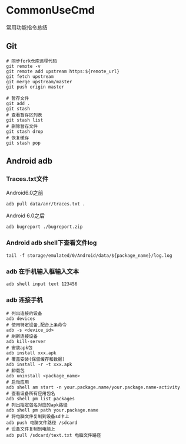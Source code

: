 # CommonUseCmd
常用功能指令总结



## Git

```shell
# 同步fork仓库远程代码
git remote -v
git remote add upstream https:${remote_url}
git fetch upstream
git merge upstream/master
git push origin master

# 暂存文件
git add .
git stash
# 查看暂存区列表
git stash list
# 删除暂存文件
git stash drop
# 恢复缓存
git stash pop
```



## Android adb

### Traces.txt文件

Android6.0之前

```
adb pull data/anr/traces.txt .
```

Android 6.0之后

```shell
adb bugreport ./bugreport.zip
```



### Android adb shell下查看文件log

```shell
tail -f storage/emulated/0/Android/data/${package_name}/log.log
```

### adb 在手机输入框输入文本

```shell
adb shell input text 123456
```

### adb 连接手机

```shell
# 列出连接的设备
adb devices
# 使用特定设备,配合上条命令
adb -s <device_id>
# 刷新连接设备
adb kill-server
# 安装apk包
adb install xxx.apk
# 覆盖安装(保留缓存和数据)
adb install -r -t xxx.apk
# 卸载包
adb uninstall <package_name>
# 启动应用
adb shell am start -n your.package.name/your.package.name-activity
# 查看设备所有应用包名
adb shell pm list packages
# 列出指定包名对应的apk路径
adb shell pm path your.package.name
# 将电脑文件复制到设备sd卡上
adb push 电脑文件路径 /sdcard
# 设备文件复制到电脑上
adb pull /sdcard/text.txt 电脑文件路径

```

